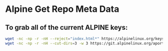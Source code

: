 # Alpine Get Repo Meta Data


## To grab all of the current ALPINE keys:

```bash
wget -nc -np -r -nH --reject="index.html*" https://alpinelinux.org/keys/
wget -nc -np -r -nH --cut-dirs=3 -w 3 https://git.alpinelinux.org/aports/plain/main/alpine-keys/
```

